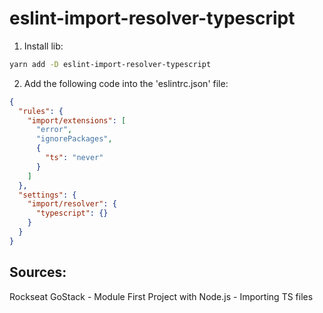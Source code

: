 # eslint-import-resolver-typescript

1. Install lib:
```bash
yarn add -D eslint-import-resolver-typescript
```

2. Add the following code into the 'eslintrc.json' file:
```json
{
  "rules": {
    "import/extensions": [
      "error",
      "ignorePackages",
      {
        "ts": "never"
      }
    ]
  },
  "settings": {
    "import/resolver": {
      "typescript": {}
    }
  }
}
```

## Sources:
Rockseat GoStack - Module First Project with Node.js - Importing TS files
